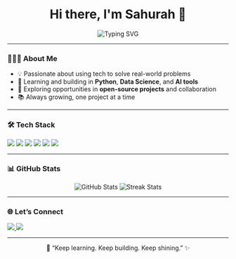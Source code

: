 <h1 align="center">Hi there, I'm Sahurah 👋</h1>

<p align="center">
  <img src="https://readme-typing-svg.herokuapp.com?font=Fira+Code&duration=3000&pause=1000&center=true&vCenter=true&width=435&lines=Tech+Enthusiast+%F0%9F%92%BB;Lifelong+Learner+%F0%9F%93%9A;Aspiring+Data+Scientist+%F0%9F%93%88;Welcome+to+my+GitHub!" alt="Typing SVG" />
</p>

---

### 👩🏽‍💻 About Me
- 💡 Passionate about using tech to solve real-world problems
- 🧠 Learning and building in **Python**, **Data Science**, and **AI tools**
- 🌱 Exploring opportunities in **open-source projects** and collaboration
- 📚 Always growing, one project at a time

---

### 🛠️ Tech Stack

<p>
  <img src="https://img.shields.io/badge/Python-3776AB?style=flat&logo=python&logoColor=white" />
  <img src="https://img.shields.io/badge/JavaScript-F7DF1E?style=flat&logo=javascript&logoColor=black" />
  <img src="https://img.shields.io/badge/Git-F05032?style=flat&logo=git&logoColor=white" />
  <img src="https://img.shields.io/badge/GitHub-181717?style=flat&logo=github&logoColor=white" />
  <img src="https://img.shields.io/badge/VS%20Code-007ACC?style=flat&logo=visual-studio-code&logoColor=white" />
  <img src="https://img.shields.io/badge/DataCamp-03EF62?style=flat&logo=datacamp&logoColor=white" />
</p>

---

### 📊 GitHub Stats

<p align="center">
  <img src="https://github-readme-stats.vercel.app/api?username=SAPHURAH&show_icons=true&theme=tokyonight" alt="GitHub Stats" />
  <img src="https://github-readme-streak-stats.herokuapp.com/?user=SAPHURAH&theme=tokyonight" alt="Streak Stats" />
</p>

---

### 🌐 Let’s Connect

<p>
  <a href="https://www.linkedin.com/in/https:/www.linkedin.com/feed/" target="_blank">
    <img src="https://img.shields.io/badge/LinkedIn-Connect-blue?style=flat&logo=linkedin" />
  </a>
  <a href="mailto:safuratuzakaria233@gmail.com">
    <img src="https://img.shields.io/badge/Email-Get+in+Touch-red?style=flat&logo=gmail" />
  </a>
</p>

---

<p align="center">
  💬 “Keep learning. Keep building. Keep shining.” ✨
</p>
